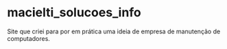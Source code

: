 # macielti_solucoes_info
Site que criei para por em prática uma ideia de empresa de manutenção de computadores.
